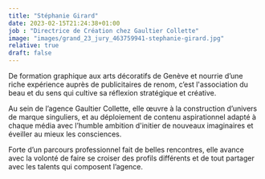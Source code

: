 ```yaml
---
title: "Stéphanie Girard"
date: 2023-02-15T21:24:38+01:00
job : "Directrice de Création chez Gaultier Collette"
image: "images/grand_23_jury_463759941-stephanie-girard.jpg"
relative: true
draft: false
---
```


De formation graphique aux arts décoratifs de Genève et nourrie d’une riche expérience auprès de publicitaires de renom, c’est l'association du beau et du sens qui cultive sa réflexion stratégique et créative. 

Au sein de l’agence Gaultier Collette, elle œuvre à la construction d’univers de marque singuliers, et au déploiement de contenu aspirationnel adapté à chaque média avec l’humble ambition d'initier de nouveaux imaginaires et éveiller au mieux les consciences. 

Forte d’un parcours professionnel fait de belles rencontres, elle avance avec la volonté de faire se croiser des profils différents et de tout partager avec les talents qui composent l’agence.
